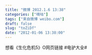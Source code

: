 ```yaml
---
title: "微博 2012.1.6 13:38"
categories: ["嘀咕"]
tags: ["来自微博 weibo.com"]
draft: false
slug: "toZiDf"
date: "2012-01-06 13:38:00"
---
```


<p>想看《生化危机5》O网页链接  #电驴大全#  ​​​​</p>
